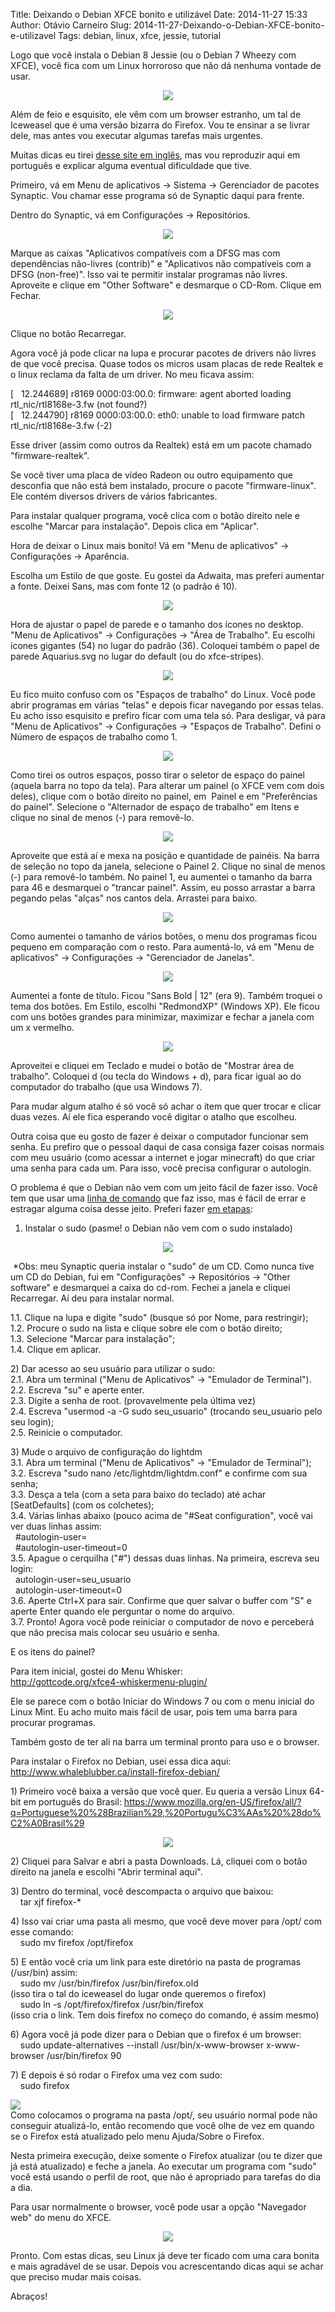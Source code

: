 Title: Deixando o Debian XFCE bonito e utilizável
Date: 2014-11-27 15:33
Author: Otávio Carneiro
Slug: 2014-11-27-Deixando-o-Debian-XFCE-bonito-e-utilizavel
Tags: debian, linux, xfce, jessie, tutorial

Logo que você instala o Debian 8 Jessie (ou o Debian 7 Wheezy com XFCE),
você fica com um Linux horroroso que não dá nenhuma vontade de usar.

<div class="separator" style="clear: both; text-align: center;">

[![](http://1.bp.blogspot.com/-qNvbiufg_2Q/VHenSBbR8AI/AAAAAAAACXQ/9fzYo_Vfrmo/s1600/Captura%2Bde%2Btela%2B-%2B27-11-2014%2B-%2B20%3A32%3A44.png)](http://1.bp.blogspot.com/-qNvbiufg_2Q/VHenSBbR8AI/AAAAAAAACXQ/9fzYo_Vfrmo/s1600/Captura%2Bde%2Btela%2B-%2B27-11-2014%2B-%2B20%3A32%3A44.png)

</div>

Além de feio e esquisito, ele vêm com um browser estranho, um tal de
Iceweasel que é uma versão bizarra do Firefox. Vou te ensinar a se
livrar dele, mas antes vou executar algumas tarefas mais urgentes.

Muitas dicas eu tirei [desse site em
inglês](http://dontsurfinthenude.blogspot.com.br/2013/06/10-things-to-do-after-installing-debian.html),
mas vou reproduzir aqui em português e explicar alguma eventual
dificuldade que tive.

Primeiro, vá em Menu de aplicativos -\> Sistema -\> Gerenciador de
pacotes Synaptic. Vou chamar esse programa só de Synaptic daqui para
frente.

Dentro do Synaptic, vá em Configurações -\> Repositórios.

<div class="separator" style="clear: both; text-align: center;">

[![](http://2.bp.blogspot.com/-q5OdyPL180A/VHeoW8Dd3sI/AAAAAAAACXg/y6LvdkH4J0o/s1600/synaptic.png)](http://2.bp.blogspot.com/-q5OdyPL180A/VHeoW8Dd3sI/AAAAAAAACXg/y6LvdkH4J0o/s1600/synaptic.png)

</div>

Marque as caixas "Aplicativos compatíveis com a DFSG mas com
dependências não-livres (contrib)" e "Aplicativos não compatíveis com a
DFSG (non-free)". Isso vai te permitir instalar programas não livres.
Aproveite e clique em "Other Software" e desmarque o CD-Rom. Clique em
Fechar.

<div class="separator" style="clear: both; text-align: center;">

</div>

<div class="separator" style="clear: both; text-align: center;">

[![](http://3.bp.blogspot.com/-xZuJzq4gorE/VHeoWq0e41I/AAAAAAAACXc/oHJ0p968VlY/s1600/non-free.png)](http://3.bp.blogspot.com/-xZuJzq4gorE/VHeoWq0e41I/AAAAAAAACXc/oHJ0p968VlY/s1600/non-free.png)

</div>

Clique no botão Recarregar.

Agora você já pode clicar na lupa e procurar pacotes de drivers não
livres de que você precisa. Quase todos os micros usam placas de rede
Realtek e o linux reclama da falta de um driver. No meu ficava assim:

[   12.244689] r8169 0000:03:00.0: firmware: agent aborted loading
rtl\_nic/rtl8168e-3.fw (not found?)  
[   12.244790] r8169 0000:03:00.0: eth0: unable to load firmware patch
rtl\_nic/rtl8168e-3.fw (-2)

Esse driver (assim como outros da Realtek) está em um pacote chamado
"firmware-realtek".

Se você tiver uma placa de vídeo Radeon ou outro equipamento que
desconfia que não está bem instalado, procure o pacote "firmware-linux".
Ele contém diversos drivers de vários fabricantes.

Para instalar qualquer programa, você clica com o botão direito nele e
escolhe "Marcar para instalação". Depois clica em "Aplicar".

Hora de deixar o Linux mais bonito! Vá em "Menu de aplicativos" -\>
Configurações -\> Aparência.

Escolha um Estilo de que goste. Eu gostei da Adwaita, mas preferi
aumentar a fonte. Deixei Sans, mas com fonte 12 (o padrão é 10).

<div class="separator" style="clear: both; text-align: center;">

[![](http://1.bp.blogspot.com/-rfwO3FjmDyM/VHev04ARgII/AAAAAAAACX0/cm9MO_cbVQk/s1600/aparencia.png)](http://1.bp.blogspot.com/-rfwO3FjmDyM/VHev04ARgII/AAAAAAAACX0/cm9MO_cbVQk/s1600/aparencia.png)

</div>

Hora de ajustar o papel de parede e o tamanho dos ícones no desktop.
"Menu de Aplicativos" -\> Configurações -\> "Área de Trabalho". Eu
escolhi ícones gigantes (54) no lugar do padrão (36). Coloquei também o
papel de parede Aquarius.svg no lugar do default (ou do xfce-stripes).

<div class="separator" style="clear: both; text-align: center;">

[![](http://2.bp.blogspot.com/-ZdSbJmn7r6k/VHev1IbC0kI/AAAAAAAACX4/g9n5oQXu9O0/s1600/area_de_trabalho.png)](http://2.bp.blogspot.com/-ZdSbJmn7r6k/VHev1IbC0kI/AAAAAAAACX4/g9n5oQXu9O0/s1600/area_de_trabalho.png)

</div>

Eu fico muito confuso com os "Espaços de trabalho" do Linux. Você pode
abrir programas em várias "telas" e depois ficar navegando por essas
telas. Eu acho isso esquisito e prefiro ficar com uma tela só. Para
desligar, vá para "Menu de Aplicativos" -\> Configurações -\> "Espaços
de Trabalho". Defini o Número de espaços de trabalho como 1.

<div class="separator" style="clear: both; text-align: center;">

[![](http://2.bp.blogspot.com/-PoGZHNN59RM/VHexWeml79I/AAAAAAAACYI/J10yNH3UsiQ/s1600/espacos_de_Trabalho.png)](http://2.bp.blogspot.com/-PoGZHNN59RM/VHexWeml79I/AAAAAAAACYI/J10yNH3UsiQ/s1600/espacos_de_Trabalho.png)

</div>

Como tirei os outros espaços, posso tirar o seletor de espaço do painel
(aquela barra no topo da tela). Para alterar um painel (o XFCE vem com
dois deles), clique com o botão direito no painel, em  Painel e em
"Preferências do painel". Selecione o "Alternador de espaço de trabalho"
em Itens e clique no sinal de menos (-) para removê-lo.

<div class="separator" style="clear: both; text-align: center;">

[![](http://2.bp.blogspot.com/-JDVN-KNtnHU/VHeyFXqJv9I/AAAAAAAACYQ/Dt7xDzL-d10/s1600/painel1.png)](http://2.bp.blogspot.com/-JDVN-KNtnHU/VHeyFXqJv9I/AAAAAAAACYQ/Dt7xDzL-d10/s1600/painel1.png)

</div>

Aproveite que está aí e mexa na posição e quantidade de painéis. Na
barra de seleção no topo da janela, selecione o Painel 2. Clique no
sinal de menos (-) para removê-lo também. No painel 1, eu aumentei o
tamanho da barra para 46 e desmarquei o "trancar painel". Assim, eu
posso arrastar a barra pegando pelas "alças" nos cantos dela. Arrastei
para baixo.

<div class="separator" style="clear: both; text-align: center;">

[![](http://4.bp.blogspot.com/-qIrYe5uo3lo/VHezW1ZG0TI/AAAAAAAACYc/Z0LSbxt_JfU/s1600/painel2.png)](http://4.bp.blogspot.com/-qIrYe5uo3lo/VHezW1ZG0TI/AAAAAAAACYc/Z0LSbxt_JfU/s1600/painel2.png)

</div>

Como aumentei o tamanho de vários botões, o menu dos programas ficou
pequeno em comparação com o resto. Para aumentá-lo, vá em "Menu de
aplicativos" -\> Configurações -\> "Gerenciador de Janelas".

<div class="separator" style="clear: both; text-align: center;">

[![](http://3.bp.blogspot.com/-lJb6wUm_4Es/VHe2NL_sj0I/AAAAAAAACYo/m8mV2QiCH1w/s1600/janela.png)](http://3.bp.blogspot.com/-lJb6wUm_4Es/VHe2NL_sj0I/AAAAAAAACYo/m8mV2QiCH1w/s1600/janela.png)

</div>

Aumentei a fonte de título. Ficou "Sans Bold | 12" (era 9). Também
troquei o tema dos botões. Em Estilo, escolhi "RedmondXP" (Windows XP).
Ele ficou com uns botões grandes para minimizar, maximizar e fechar a
janela com um x vermelho.

<div class="separator" style="clear: both; text-align: center;">

[![](http://2.bp.blogspot.com/-mMBFzNCIPBE/VHe3F6CKZFI/AAAAAAAACYw/ESRi20L-NDk/s1600/superd.png)](http://2.bp.blogspot.com/-mMBFzNCIPBE/VHe3F6CKZFI/AAAAAAAACYw/ESRi20L-NDk/s1600/superd.png)

</div>

Aproveitei e cliquei em Teclado e mudei o botão de "Mostrar área de
trabalho". Coloquei <super>d (ou tecla do Windows + d), para ficar igual
ao do computador do trabalho (que usa Windows 7).

Para mudar algum atalho é só você só achar o item que quer trocar e
clicar duas vezes. Aí ele fica esperando você digitar o atalho que
escolheu.

Outra coisa que eu gosto de fazer é deixar o computador funcionar sem
senha. Eu prefiro que o pessoal daqui de casa consiga fazer coisas
normais com meu usuário (como acessar a internet e jogar minecraft) do
que criar uma senha para cada um. Para isso, você precisa configurar o
autologin.

O problema é que o Debian não vem com um jeito fácil de fazer isso. Você
tem que usar uma [linha de
comando](http://www.vivaolinux.com.br/topico/Debian/auto-login-debian-7-xfce/)
que faz isso, mas é fácil de errar e estragar alguma coisa desse jeito.
Preferi fazer [em
etapas](http://www.dailylinuxnews.com/blog/2014/09/things-to-do-after-installing-debian-jessie/):  
1) Instalar o sudo (pasme! o Debian não vem com o sudo instalado)

<div class="separator" style="clear: both; text-align: center;">

[![](http://3.bp.blogspot.com/-gupzCATTL88/VHe8aLHpFAI/AAAAAAAACZA/QVgsMvYjtkw/s1600/sudo.png)](http://3.bp.blogspot.com/-gupzCATTL88/VHe8aLHpFAI/AAAAAAAACZA/QVgsMvYjtkw/s1600/sudo.png)

</div>

 \*Obs: meu Synaptic queria instalar o "sudo" de um CD. Como nunca tive
um CD do Debian, fui em "Configurações" -\> Repositórios -\> "Other
software" e desmarquei a caixa do cd-rom. Fechei a janela e cliquei
Recarregar. Aí deu para instalar normal.

1.1. Clique na lupa e digite "sudo" (busque só por Nome, para
restringir);  
1.2. Procure o sudo na lista e clique sobre ele com o botão direito;  
1.3. Selecione "Marcar para instalação";  
1.4. Clique em aplicar.

2\) Dar acesso ao seu usuário para utilizar o sudo:  
2.1. Abra um terminal ("Menu de Aplicativos" -\> "Emulador de
Terminal").  
2.2. Escreva "su" e aperte enter.  
2.3. Digite a senha de root. (provavelmente pela última vez)  
2.4. Escreva "usermod -a -G sudo seu\_usuario" (trocando seu\_usuario
pelo seu login);  
2.5. Reinicie o computador.

3\) Mude o arquivo de configuração do lightdm  
3.1. Abra um terminal ("Menu de Aplicativos" -\> "Emulador de
Terminal");  
3.2. Escreva "sudo nano /etc/lightdm/lightdm.conf" e confirme com sua
senha;  
3.3. Desça a tela (com a seta para baixo do teclado) até achar
[SeatDefaults] (com os colchetes);  
3.4. Várias linhas abaixo (pouco acima de "\#Seat configuration", você
vai ver duas linhas assim:  
  \#autologin-user=  
  \#autologin-user-timeout=0  
3.5. Apague o cerquilha ("\#") dessas duas linhas. Na primeira, escreva
seu login:  
  autologin-user=seu\_usuario  
  autologin-user-timeout=0  
3.6. Aperte Ctrl+X para sair. Confirme que quer salvar o buffer com "S"
e aperte Enter quando ele perguntar o nome do arquivo.  
3.7. Pronto! Agora você pode reiniciar o computador de novo e perceberá
que não precisa mais colocar seu usuário e senha.

E os itens do painel?

Para item inicial, gostei do Menu Whisker:  
<http://gottcode.org/xfce4-whiskermenu-plugin/>

Ele se parece com o botão Iniciar do Windows 7 ou com o menu inicial do
Linux Mint. Eu acho muito mais fácil de usar, pois tem uma barra para
procurar programas.

Também gosto de ter ali na barra um terminal pronto para uso e o
browser.

Para instalar o Firefox no Debian, usei essa dica aqui:  
<http://www.whaleblubber.ca/install-firefox-debian/>

1\) Primeiro você baixa a versão que você quer. Eu queria a versão Linux
64-bit em português do Brasil:
<https://www.mozilla.org/en-US/firefox/all/?q=Portuguese%20%28Brazilian%29,%20Portugu%C3%AAs%20%28do%C2%A0Brasil%29>

<div class="separator" style="clear: both; text-align: center;">

</div>

<div class="separator" style="clear: both; text-align: center;">

[![](http://3.bp.blogspot.com/-Zy2stMl6_H4/VHfX_dAaXkI/AAAAAAAACZo/tSKcekc5tJo/s1600/download_ff.png)](http://3.bp.blogspot.com/-Zy2stMl6_H4/VHfX_dAaXkI/AAAAAAAACZo/tSKcekc5tJo/s1600/download_ff.png)

</div>

2\) Cliquei para Salvar e abri a pasta Downloads. Lá, cliquei com o botão
direito na janela e escolhi "Abrir terminal aqui".

3\) Dentro do terminal, você descompacta o arquivo que baixou:  
    tar xjf firefox-\*

4\) Isso vai criar uma pasta ali mesmo, que você deve mover para /opt/
com esse comando:  
    sudo mv firefox /opt/firefox

5\) E então você cria um link para este diretório na pasta de programas
(/usr/bin) assim:  
    sudo mv /usr/bin/firefox /usr/bin/firefox.old  
(isso tira o tal do iceweasel do lugar onde queremos o firefox)  
    sudo ln -s /opt/firefox/firefox /usr/bin/firefox  
(isso cria o link. Tem dois firefox no começo do comando, é assim mesmo)

6\) Agora você já pode dizer para o Debian que o firefox é um browser:  
    sudo update-alternatives --install /usr/bin/x-www-browser
x-www-browser /usr/bin/firefox 90

7\) E depois é só rodar o Firefox uma vez com sudo:  
    sudo firefox

[![](http://2.bp.blogspot.com/-RBE1aDEWtvU/VHfdv32MXdI/AAAAAAAACZ4/xEIX-3xVMd8/s1600/menu_ff.png)](http://2.bp.blogspot.com/-RBE1aDEWtvU/VHfdv32MXdI/AAAAAAAACZ4/xEIX-3xVMd8/s1600/menu_ff.png)  
Como colocamos o programa na pasta /opt/, seu usuário normal pode não
conseguir atualizá-lo, então recomendo que você olhe de vez em quando se
o Firefox está atualizado pelo menu Ajuda/Sobre o Firefox.

Nesta primeira execução, deixe somente o Firefox atualizar (ou te dizer
que já está atualizado) e feche a janela. Ao executar um programa com
"sudo" você está usando o perfil de root, que não é apropriado para
tarefas do dia a dia.

Para usar normalmente o browser, você pode usar a opção "Navegador web"
do menu do XFCE.

<div class="separator" style="clear: both; text-align: center;">

[![](http://4.bp.blogspot.com/-jmAFXFf9gHg/VHfeCvmXB0I/AAAAAAAACaA/W2JNatvNJBE/s1600/ff_atual.png)](http://4.bp.blogspot.com/-jmAFXFf9gHg/VHfeCvmXB0I/AAAAAAAACaA/W2JNatvNJBE/s1600/ff_atual.png)

</div>

Pronto. Com estas dicas, seu Linux já deve ter ficado com uma cara
bonita e mais agradável de se usar. Depois vou acrescentando dicas aqui
se achar que preciso mudar mais coisas.

Abraços!

</super>

